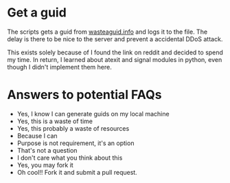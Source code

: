 # Get a guid
The scripts gets a guid from [wasteaguid.info](http://wasteaguid.info) and logs
it to the file. The delay is there to be nice to the server and prevent a
accidental DDoS attack.

This exists solely because of I found the link on reddit and decided to spend
my time. In return, I learned about atexit and signal modules in python, even
though I didn't implement them here.

# Answers to potential FAQs

* Yes, I know I can generate guids on my local machine
* Yes, this is a waste of time
* Yes, this probably a waste of resources
* Because I can
* Purpose is not requirement, it's an option
* That's not a question
* I don't care what you think about this
* Yes, you may fork it
* Oh cool!! Fork it and submit a pull request.

